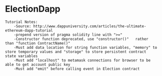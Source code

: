 # ElectionDapp

    Tutorial Notes:
        -Source: http://www.dappuniversity.com/articles/the-ultimate-ethereum-dapp-tutorial
        -prepend version of pragma solidity line with ">="
        -Constructor function deprecated, use "constructor()"   rather than "function ContractName()"
        -Must add data location for string function variables, "memory" to store temporary values and "storage" to store persistent contract state variables
        -Must add "localhost" to metamask connections for browser to be able to get account public key
        -Must add "emit" before calling event in Election contract
